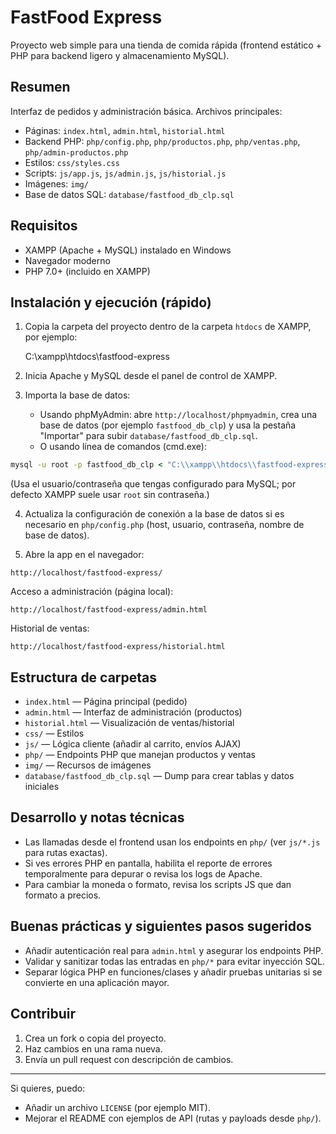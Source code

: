 # FastFood Express

Proyecto web simple para una tienda de comida rápida (frontend estático + PHP para backend ligero y almacenamiento MySQL).

## Resumen
Interfaz de pedidos y administración básica. Archivos principales:
- Páginas: `index.html`, `admin.html`, `historial.html`
- Backend PHP: `php/config.php`, `php/productos.php`, `php/ventas.php`, `php/admin-productos.php`
- Estilos: `css/styles.css`
- Scripts: `js/app.js`, `js/admin.js`, `js/historial.js`
- Imágenes: `img/`
- Base de datos SQL: `database/fastfood_db_clp.sql`

## Requisitos
- XAMPP (Apache + MySQL) instalado en Windows
- Navegador moderno
- PHP 7.0+ (incluido en XAMPP)

## Instalación y ejecución (rápido)
1. Copia la carpeta del proyecto dentro de la carpeta `htdocs` de XAMPP, por ejemplo:

   C:\\xampp\\htdocs\\fastfood-express

2. Inicia Apache y MySQL desde el panel de control de XAMPP.

3. Importa la base de datos:
   - Usando phpMyAdmin: abre `http://localhost/phpmyadmin`, crea una base de datos (por ejemplo `fastfood_db_clp`) y usa la pestaña "Importar" para subir `database/fastfood_db_clp.sql`.
   - O usando línea de comandos (cmd.exe):

```bat
mysql -u root -p fastfood_db_clp < "C:\\xampp\\htdocs\\fastfood-express\\database\\fastfood_db_clp.sql"
```

(Usa el usuario/contraseña que tengas configurado para MySQL; por defecto XAMPP suele usar `root` sin contraseña.)

4. Actualiza la configuración de conexión a la base de datos si es necesario en `php/config.php` (host, usuario, contraseña, nombre de base de datos).

5. Abre la app en el navegador:

```
http://localhost/fastfood-express/
```

Acceso a administración (página local):

```
http://localhost/fastfood-express/admin.html
```

Historial de ventas:

```
http://localhost/fastfood-express/historial.html
```

## Estructura de carpetas
- `index.html` — Página principal (pedido)
- `admin.html` — Interfaz de administración (productos)
- `historial.html` — Visualización de ventas/historial
- `css/` — Estilos
- `js/` — Lógica cliente (añadir al carrito, envíos AJAX)
- `php/` — Endpoints PHP que manejan productos y ventas
- `img/` — Recursos de imágenes
- `database/fastfood_db_clp.sql` — Dump para crear tablas y datos iniciales

## Desarrollo y notas técnicas
- Las llamadas desde el frontend usan los endpoints en `php/` (ver `js/*.js` para rutas exactas).
- Si ves errores PHP en pantalla, habilita el reporte de errores temporalmente para depurar o revisa los logs de Apache.
- Para cambiar la moneda o formato, revisa los scripts JS que dan formato a precios.

## Buenas prácticas y siguientes pasos sugeridos
- Añadir autenticación real para `admin.html` y asegurar los endpoints PHP.
- Validar y sanitizar todas las entradas en `php/*` para evitar inyección SQL.
- Separar lógica PHP en funciones/clases y añadir pruebas unitarias si se convierte en una aplicación mayor.

## Contribuir
1. Crea un fork o copia del proyecto.
2. Haz cambios en una rama nueva.
3. Envía un pull request con descripción de cambios.

---

Si quieres, puedo:
- Añadir un archivo `LICENSE` (por ejemplo MIT).
- Mejorar el README con ejemplos de API (rutas y payloads desde `php/`).

